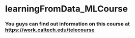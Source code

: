 # learningFromData_MLCourse

### You guys can find out information on this course at https://work.caltech.edu/telecourse
